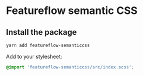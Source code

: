 # Featureflow semantic CSS

## Install the package

```bash
yarn add featureflow-semanticcss
```

Add to your stylesheet:

```scss
@import 'featureflow-semanticcss/src/index.scss';
```
